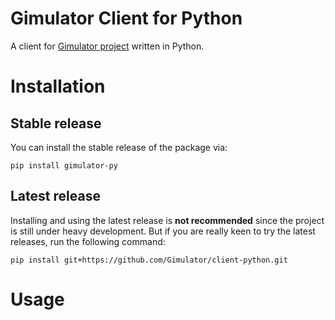 # Gimulator Client for Python
A client for [Gimulator project](https://github.com/Gimulator/Gimulator) written in Python.

# Installation
## Stable release
You can install the stable release of the package via:
```
pip install gimulator-py
```
## Latest release
Installing and using the latest release is **not recommended** since the project is still under heavy development. But if you are really keen to try the latest releases, run the following command:
```
pip install git+https://github.com/Gimulator/client-python.git
```

# Usage
